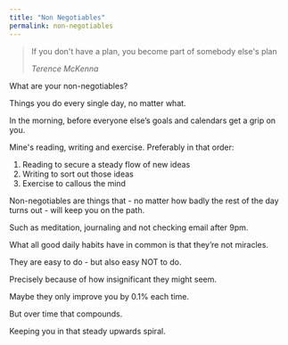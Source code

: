```yaml
---
title: "Non Negotiables"
permalink: non-negotiables
---
```

> If you don't have a plan, you become part of somebody else's plan
> 
> <cite>Terence McKenna</cite>

What are your non-negotiables?

Things you do every single day, no matter what.

In the morning, before everyone else’s goals and calendars get a grip on you.

Mine's reading, writing and exercise. Preferably in that order:

1. Reading to secure a steady flow of new ideas
2. Writing to sort out those ideas
3. Exercise to callous the mind

Non-negotiables are things that - no matter how badly the rest of the day turns out - will keep you on the path.

Such as meditation, journaling and not checking email after 9pm.

What all good daily habits have in common is that they’re not miracles.

They are easy to do - but also easy NOT to do.

Precisely because of how insignificant they might seem.

Maybe they only improve you by 0.1% each time.

But over time that compounds.

Keeping you in that steady upwards spiral.